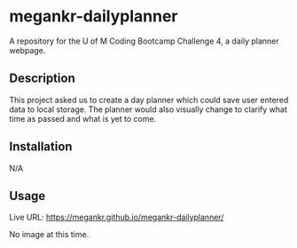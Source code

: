 # megankr-dailyplanner
A repository for the U of M Coding Bootcamp Challenge 4, a daily planner webpage.

## Description

This project asked us to create a day planner which could save user entered data to local storage. The planner would also visually change to clarify what time as passed and what is yet to come.

## Installation

N/A

## Usage

Live URL: https://megankr.github.io/megankr-dailyplanner/

No image at this time.